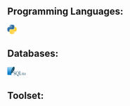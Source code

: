 ## Programming Languages:
<a href="https://www.python.org/" title="Python"><img src="./icons/python.svg" alt="Python" width="21" height="21"></a>

## Databases:
<a href="https://www.sqlite.org/docs.html" title="SQLite"><img src="./icons/sqlite.svg" alt="SQLite" width="42" height="21"></a>

## Toolset:




